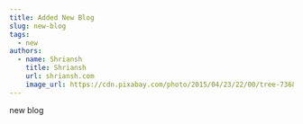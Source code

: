 ```yaml
---
title: Added New Blog
slug: new-blog
tags:
  - new
authors:
  - name: Shriansh
    title: Shriansh
    url: shriansh.com
    image_url: https://cdn.pixabay.com/photo/2015/04/23/22/00/tree-736885__480.jpg
---
```

n﻿ew blog